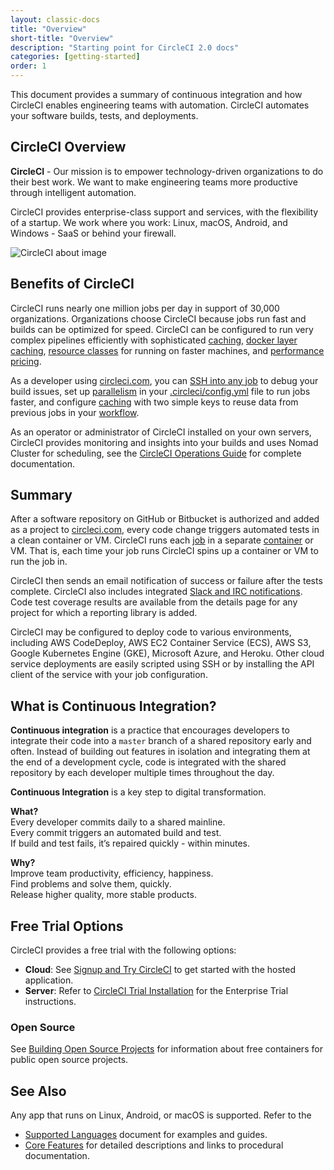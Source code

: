 ```yaml
---
layout: classic-docs
title: "Overview"
short-title: "Overview"
description: "Starting point for CircleCI 2.0 docs"
categories: [getting-started]
order: 1
---
```


This document provides a summary of continuous integration and how CircleCI enables engineering teams with automation. CircleCI automates your software builds, tests, and deployments.

## CircleCI Overview

**CircleCI** - Our mission is to empower technology-driven organizations to do their best work. We want to make engineering teams more productive through intelligent automation.

CircleCI provides enterprise-class support and services, with the flexibility of a startup.
We work where you work: Linux, macOS, Android, and Windows - SaaS or behind your firewall.

![CircleCI about image](https://circleci.com/docs/assets/img/docs/arch.png)

## Benefits of CircleCI

CircleCI runs nearly one million jobs per day in support of 30,000 organizations. Organizations choose CircleCI because jobs run fast and builds can be optimized for speed. CircleCI can be configured to run very complex pipelines efficiently with sophisticated [caching](https://circleci.com/docs/2.0/caching/), [docker layer caching](https://circleci.com/docs/2.0/docker-layer-caching/), [resource classes](https://circleci.com/docs/2.0/optimizations/#resource-class) for running on faster machines, and [performance pricing](https://circleci.com/pricing/usage/). 

As a developer using [circleci.com](https://circleci.com), you can [SSH into any job](https://circleci.com/docs/2.0/ssh-access-jobs/) to debug your build issues, set up [parallelism](https://circleci.com/docs/2.0/parallelism-faster-jobs/) in your [.circleci/config.yml](https://circleci.com/docs/2.0/configuration-reference/) file to run jobs faster, and configure [caching](https://circleci.com/docs/2.0/caching/) with two simple keys to reuse data from previous jobs in your [workflow](https://circleci.com/docs/2.0/workflows/).

As an operator or administrator of CircleCI installed on your own servers, CircleCI provides monitoring and insights into your builds and uses Nomad Cluster for scheduling, see the [CircleCI Operations Guide](https://circleci.com/docs/2.0/circleci-ops-guide-v2-17.pdf) for complete documentation.

## Summary

After a software repository on GitHub or Bitbucket is authorized and added as a project to [circleci.com](https://circleci.com), every code change triggers automated tests in a clean container or VM. CircleCI runs each [job](https://circleci.com/docs/2.0/glossary/#job) in a separate [container](https://circleci.com/docs/2.0/glossary/#container) or VM. That is, each time your job runs CircleCI spins up a container or VM to run the job in.

CircleCI then sends an email notification of success or failure after the tests complete. CircleCI also includes integrated [Slack and IRC notifications]( https://circleci.com/docs/2.0/notifications). Code test coverage results are available from the details page for any project for which a reporting library is added.

CircleCI may be configured to deploy code to various environments, including AWS CodeDeploy, AWS EC2 Container Service (ECS), AWS S3, Google Kubernetes Engine (GKE), Microsoft Azure, and Heroku. Other cloud service deployments are easily scripted using SSH or by installing the API client of the service with your job configuration.

## What is Continuous Integration?

**Continuous integration** is a practice that encourages developers to integrate their code into a `master` branch of a shared repository early and often. Instead of building out features in isolation and integrating them at the end of a development cycle, code is integrated with the shared repository by each developer multiple times throughout the day.

**Continuous Integration** is a key step to digital transformation.

**What?**    
Every developer commits daily to a shared mainline.  
Every commit triggers an automated build and test.  
If build and test fails, it’s repaired quickly - within minutes.  

**Why?**    
Improve team productivity, efficiency, happiness.  
Find problems and solve them, quickly.  
Release higher quality, more stable products.  


## Free Trial Options

CircleCI provides a free trial with the following options:

- **Cloud**: See [Signup and Try CircleCI](https://circleci.com/docs/2.0/first-steps/) to get started with the hosted application.
- **Server**: Refer to [CircleCI Trial Installation](https://circleci.com/docs/2.0/single-box/) for the Enterprise Trial instructions.

### Open Source

See [Building Open Source Projects](https://circleci.com/docs/2.0/oss/) for information about free containers for public open source projects. 

## See Also

Any app that runs on Linux, Android, or macOS is supported. Refer to the 
- [Supported Languages](https://circleci.com/docs/2.0/demo-apps/) document for examples and guides.
- [Core Features](https://circleci.com/docs/2.0/features/) for detailed descriptions and links to procedural documentation.
